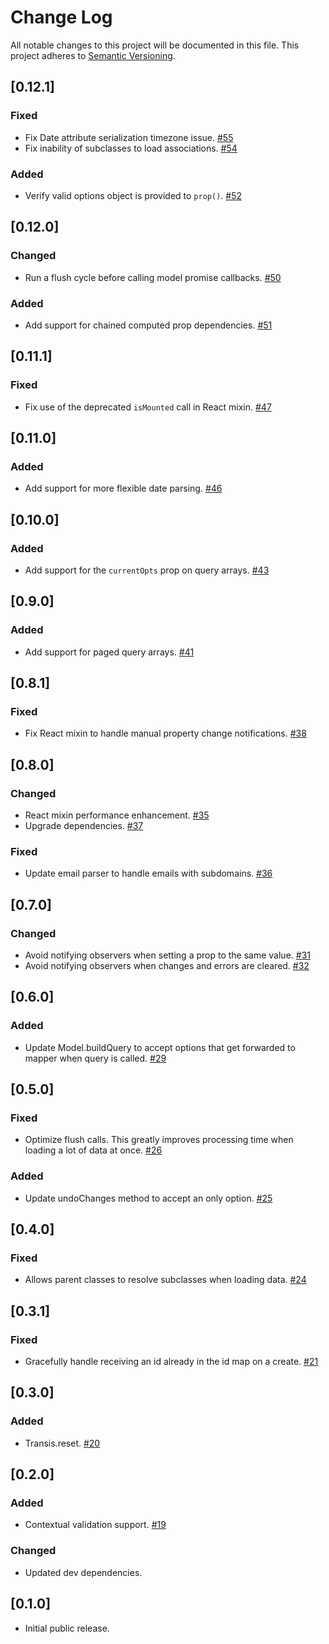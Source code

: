 # Change Log
All notable changes to this project will be documented in this file. This project adheres to
[Semantic Versioning](http://semver.org/).

## [0.12.1]
### Fixed
- Fix Date attribute serialization timezone issue. [#55](https://github.com/centro/transis/pull/55)
- Fix inability of subclasses to load associations. [#54](https://github.com/centro/transis/pull/54)

### Added
- Verify valid options object is provided to `prop()`. [#52](https://github.com/centro/transis/pull/52)


## [0.12.0]
### Changed
- Run a flush cycle before calling model promise callbacks. [#50](https://github.com/centro/transis/pull/50)

### Added
- Add support for chained computed prop dependencies. [#51](https://github.com/centro/transis/pull/51)

## [0.11.1]
### Fixed
- Fix use of the deprecated `isMounted` call in React mixin. [#47](https://github.com/centro/transis/pull/47)

## [0.11.0]
### Added
- Add support for more flexible date parsing. [#46](https://github.com/centro/transis/pull/46)

## [0.10.0]
### Added
- Add support for the `currentOpts` prop on query arrays. [#43](https://github.com/centro/transis/pull/43)

## [0.9.0]
### Added
- Add support for paged query arrays. [#41](https://github.com/centro/transis/pull/41)

## [0.8.1]
### Fixed
- Fix React mixin to handle manual property change notifications. [#38](https://github.com/centro/transis/pull/38)

## [0.8.0]
### Changed
- React mixin performance enhancement. [#35](https://github.com/centro/transis/pull/35)
- Upgrade dependencies. [#37](https://github.com/centro/transis/pull/37)

### Fixed
- Update email parser to handle emails with subdomains. [#36](https://github.com/centro/transis/pull/36)

## [0.7.0]
### Changed
- Avoid notifying observers when setting a prop to the same value. [#31](https://github.com/centro/transis/pull/31)
- Avoid notifying observers when changes and errors are cleared. [#32](https://github.com/centro/transis/pull/32)

## [0.6.0]
### Added
- Update Model.buildQuery to accept options that get forwarded to mapper when query is called. [#29](https://github.com/centro/transis/pull/29)

## [0.5.0]
### Fixed
- Optimize flush calls. This greatly improves processing time when loading a lot of data at once. [#26](https://github.com/centro/transis/pull/26)

### Added
- Update undoChanges method to accept an only option. [#25](https://github.com/centro/transis/pull/25)

## [0.4.0]
### Fixed
- Allows parent classes to resolve subclasses when loading data. [#24](https://github.com/centro/transis/pull/24)

## [0.3.1]
### Fixed
- Gracefully handle receiving an id already in the id map on a create. [#21](https://github.com/centro/transis/pull/21)

## [0.3.0]
### Added
- Transis.reset. [#20](https://github.com/centro/transis/pull/20)

## [0.2.0]
### Added
- Contextual validation support. [#19](https://github.com/centro/transis/pull/19)

### Changed
- Updated dev dependencies.

## [0.1.0]
- Initial public release.
